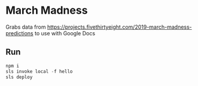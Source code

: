 # March Madness

Grabs data from <https://projects.fivethirtyeight.com/2019-march-madness-predictions>
to use with Google Docs

## Run

```js
npm i
sls invoke local -f hello
sls deploy
```
